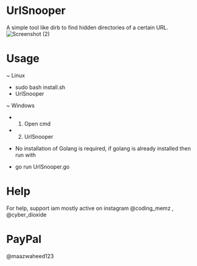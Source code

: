# UrlSnooper
A simple tool like dirb to find hidden directories of a certain URL.
![Screenshot (2)](https://user-images.githubusercontent.com/93708296/190460691-0f2b0e31-889e-48e2-9f45-3d907ffbc9a3.png)

# Usage
~ Linux
* sudo bash install.sh
* UrlSnooper <wordlist> <url>

~ Windows
* 1. Open cmd
* 2. UrlSnooper <wordlist> <url>

- No installation of Golang is required, if golang is already installed then run with
* go run UrlSnooper.go

# Help
For help, support iam mostly active on instagram @coding_memz , @cyber_dioxide

# PayPal
@maazwaheed123
